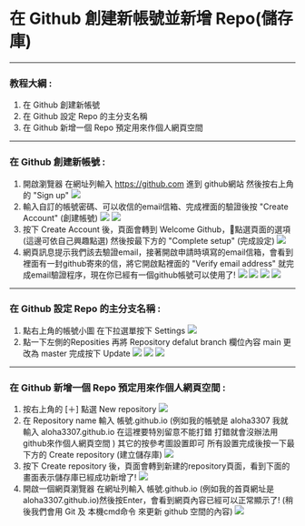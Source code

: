 # 在 Github 創建新帳號並新增 Repo(儲存庫)

-----

### 教程大綱 :

1. 在 Github 創建新帳號
2. 在 Github 設定 Repo 的主分支名稱
3. 在 Github 新增一個 Repo 預定用來作個人網頁空間

-----

### 在 Github 創建新帳號 :

1. 開啟瀏覽器 在網址列輸入 https://github.com 進到 github網站 然後按右上角的 "Sign up"
![](images/github-sign/github-sign-001.png)
2. 輸入自訂的帳號密碼、可以收信的email信箱、完成裡面的驗證後按 "Create Account" (創建帳號)
![](images/github-sign/github-sign-002-003.png)
![](images/github-sign/github-sign-004.png)
3. 按下 Create Account 後，頁面會轉到 Welcome Github，點選頁面的選項(這邊可依自己興趣點選) 然後按最下方的 "Complete setup" (完成設定)
![](images/github-sign/github-sign-006-007-008.png)
4. 網頁訊息提示我們該去驗證email，接著開啟申請時填寫的email信箱，會看到裡面有一封github寄來的信，將它開啟點裡面的 "Verify email address" 就完成email驗證程序，現在你已經有一個github帳號可以使用了!
![](images/github-sign/github-sign-009.png)
![](images/github-sign/github-sign-010.png)
![](images/github-sign/github-sign-011.png)
![](images/github-sign/github-sign-012.png)

-----

### 在 Github 設定 Repo 的主分支名稱 :

1. 點右上角的帳號小圖 在下拉選單按下 Settings
![](images/github-setting/github-setting-001.png)
2. 點一下左側的Reposities 再將 Repository defalut branch 欄位內容 main 更改為 master 完成按下 Update
![](images/github-setting/github-setting-002.png)
![](images/github-setting/github-setting-003.png)
![](images/github-setting/github-setting-004.png)
-----

### 在 Github 新增一個 Repo 預定用來作個人網頁空間 :
1. 按右上角的 [＋] 點選 New repository
![](images/github-new-repo/github-new-repo-001.png)
2. 在 Repository name 輸入 帳號.github.io (例如我的帳號是 aloha3307 我就輸入 aloha3307.github.io 在這裡要特別留意不能打錯 打錯就會沒辦法用github來作個人網頁空間 ) 其它的按參考圖設置即可 所有設置完成後按一下最下方的 Create repository (建立儲存庫)
![](images/github-new-repo/github-new-repo-002.png)
3. 按下 Create repository 後，頁面會轉到新建的repository頁面，看到下面的畫面表示儲存庫已經成功新增了!
![](images/github-new-repo/github-new-repo-003.png)
4. 開啟一個網頁瀏覽器 在網址列輸入 帳號.github.io (例如我的首頁網址是 aloha3307.github.io)然後按Enter，會看到網頁內容已經可以正常顯示了! (稍後我們會用 Git 及 本機cmd命令 來更新 github 空間的內容)
![](images/github-new-repo/github-new-repo-004.png)
